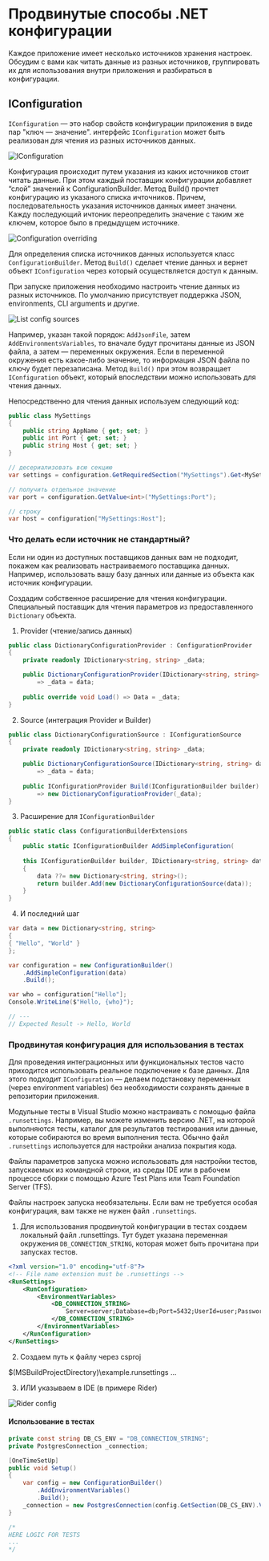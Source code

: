 # Продвинутые способы .NET конфигурации

Каждое приложение имеет несколько источников хранения настроек. Обсудим с вами как читать данные из разных источников, группировать их для использования внутри приложения и разбираться в конфигурации.

## IConfiguration 

`IConfiguration` — это набор свойств конфигурации приложения в виде пар "ключ — значение". интерфейс `IConfiguration` может быть реализован для чтения из разных источников данных.

![IConfiguration](img/i_config.png?raw=true "IConfiguration")

Конфигурация происходит путем указания из каких источников стоит читать данные.
При этом каждый поставщик конфигурации добавляет “слой” значений к ConfigurationBuilder. Метод Build() прочтет конфигурацию из указаного списка ичточников. Причем, последовательность указания источников данных имеет значени. Кажду последующий ичтоник переопределить значение с таким же ключем, которое было в предыдущем источнике. 

![Configuration overriding](img/config_override.png?raw=true "Configuration overriding")

Для определения списка источников данных используется класс `ConfigurationBuilder`. Метод `Build()` сделает чтение данных и вернет объект `IConfiguration` через который осуществляется доступ к данным. 

При запуске приложения необходимо настроить чтение данных из разных источников.
По умолчанию присутствует поддержка JSON, environments, CLI arguments и другие.

![List config sources](img/list_config_src.png?raw=true "List config sources")

Например, указан такой порядок: `AddJsonFile`, затем `AddEnvironmentsVariables`, то вначале будут прочитаны данные из JSON файла, а затем — переменных окружения. Если в переменной окружения есть какое-либо значение, то информация JSON файла по ключу будет перезаписана. Метод `Build()` при этом возвращает `IСonfiguration` объект, который впоследствии можно использовать для чтения данных.

Непосредственно для чтения данных используем следующий код:

```csharp
public class MySettings
{
    public string AppName { get; set; }
    public int Port { get; set; }
    public string Host { get; set; }
}

// десериализовать всю секцию
var settings = configuration.GetRequiredSection("MySettings").Get<MySettings>();

// получить отдельное значение
var port = configuration.GetValue<int>("MySettings:Port");

// строку
var host = configuration["MySettings:Host"];
```

### Что делать если источник не стандартный?

Если ни один из доступных поставщиков данных вам не подходит, покажем как реализовать настраиваемого поставщика данных. Например, использовать вашу базу данных или данные из объекта как источник конфигурации.

Создадим собственное расширение для чтения конфигурации. Специальный поставщик для чтения параметров из предоставленного `Dictionary` объекта.

1. Provider (чтение/запись данных)

```csharp
public class DictionaryConfigurationProvider : ConfigurationProvider
{
    private readonly IDictionary<string, string> _data;

    public DictionaryConfigurationProvider(IDictionary<string, string> data)
        => _data = data;
    
    public override void Load() => Data = _data;
}
```

2. Source (интеграция Provider и Builder)

```csharp
public class DictionaryConfigurationSource : IConfigurationSource
{
    private readonly IDictionary<string, string> _data;

    public DictionaryConfigurationSource(IDictionary<string, string> data) 
        => _data = data;
    
    public IConfigurationProvider Build(IConfigurationBuilder builder) 
        => new DictionaryConfigurationProvider(_data);
}
```

3. Расширение для `IConfigurationBuilder`

```csharp
public static class ConfigurationBuilderExtensions
{
    public static IConfigurationBuilder AddSimpleConfiguration(
    
    this IConfigurationBuilder builder, IDictionary<string, string> data)
    {
        data ??= new Dictionary<string, string>();
        return builder.Add(new DictionaryConfigurationSource(data));
    }
}
```

4. И последний шаг

```csharp
var data = new Dictionary<string, string>
{
{ "Hello", "World" }
};

var configuration = new ConfigurationBuilder()
    .AddSimpleConfiguration(data)
    .Build();

var who = configuration["Hello"];
Console.WriteLine($"Hello, {who}");

// ---
// Expected Result -> Hello, World
```

### Продвинутая конфигурация для использования в тестах

Для проведения интеграционных или функциональных тестов часто приходится использовать реальное подключение к базе данных. Для этого подходит `IConfiguration` — делаем подстановку переменных (через environment variables) без необходимости сохранять данные в репозитории приложения.

Модульные тесты в Visual Studio можно настраивать с помощью файла `.runsettings`. Например, вы можете изменить версию .NET, на которой выполняются тесты, каталог для результатов тестирования или данные, которые собираются во время выполнения теста. Обычно файл `.runsettings` используется для настройки анализа покрытия кода.

Файлы параметров запуска можно использовать для настройки тестов, запускаемых из командной строки, из среды IDE или в рабочем процессе сборки с помощью Azure Test Plans или Team Foundation Server (TFS).

Файлы настроек запуска необязательны. Если вам не требуется особая конфигурация, вам также не нужен файл `.runsettings`.

1. Для использования продвинутой конфигурации в тестах создаем локальный файл .runsettings. Тут будет указана переменная окружения `DB_CONNECTION_STRING`, которая может быть прочитана при запусках тестов.

```xml
<?xml version="1.0" encoding="utf-8"?>
<!-- File name extension must be .runsettings -->
<RunSettings>
    <RunConfiguration>
        <EnvironmentVariables>
            <DB_CONNECTION_STRING>
                Server=server;Database=db;Port=5432;UserId=user;Password=pass;
            </DB_CONNECTION_STRING>
        </EnvironmentVariables>
    </RunConfiguration>
</RunSettings>
```

2. Создаем путь к файлу через csproj
<Project Sdk="Microsoft.NET.Sdk">
    <PropertyGroup>
        <RunSettingsFilePath>$(MSBuildProjectDirectory)\example.runsettings</RunSettingsFilePath>
    </PropertyGroup>
    ...
</Project>

3. ИЛИ указываем в IDE (в примере Rider)

![Rider config](img/rider_config.png?raw=true "Rider Config")

#### Использование в тестах

```csharp
private const string DB_CS_ENV = "DB_CONNECTION_STRING";
private PostgresConnection _connection;

[OneTimeSetUp]
public void Setup()
{
    var config = new ConfigurationBuilder()
        .AddEnvironmentVariables()
        .Build();
    _connection = new PostgresConnection(config.GetSection(DB_CS_ENV).Value);
}

/*
HERE LOGIC FOR TESTS
...
*/

```